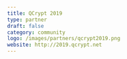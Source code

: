 ```yaml
---
title: QCrypt 2019
type: partner
draft: false
category: community
logo: /images/partners/qcrypt2019.png
website: http://2019.qcrypt.net
---
```

